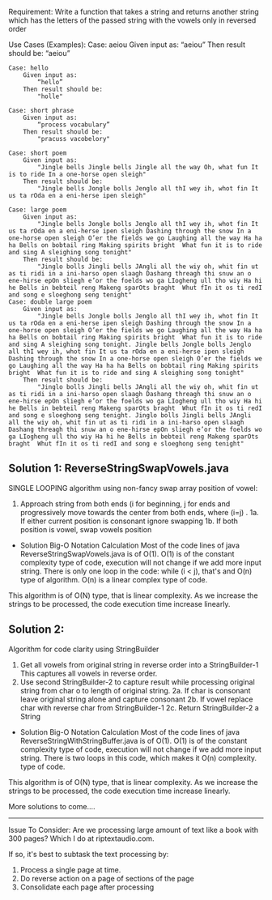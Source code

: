 Requirement:
	Write a function that takes a string and returns another string 
	which has the letters of the passed string with the vowels only in reversed order

Use Cases (Examples):
	Case: aeiou
		Given input as:
			“aeiou”
		Then result should be:
			“aeiou”
	
	Case: hello
		Given input as: 
			“hello”
		Then result should be:
			"holle"

	Case: short phrase
		Given input as: 
			“process vocabulary”
		Then result should be:
			"pracuss vacobelory"

	Case: short poem
		Given input as: 
			"Jingle bells Jingle bells Jingle all the way Oh, what fun It is to ride In a one-horse open sleigh"
		Then result should be:
			"Jingle bells Jongle bolls Jenglo all thI wey ih, whot fin It us ta rOda en a eni-herse ipen sleigh"
			
	Case: large poem
		Given input as: 
			"Jingle bells Jongle bolls Jenglo all thI wey ih, whot fin It us ta rOda en a eni-herse ipen sleigh Dashing through the snow In a one-horse open sleigh O’er the fields we go Laughing all the way Ha ha ha Bells on bobtail ring Making spirits bright  What fun it is to ride and sing A sleighing song tonight"
		Then result should be:
			"Jinglo bolls Jingli bells JAngli all the wiy oh, whit fin ut as ti ridi in a ini-harso open slaagh Dashang threagh thi snuw an o ene-hirse epOn sliegh e’or the foelds wo ga LIogheng ull tho wiy Ha hi he Bells in bebteil reng Makeng sparOts braght  Whut fIn it os ti redI and song e sloeghong seng tenight"
	Case: double large poem
		Given input as: 
			"Jingle bells Jongle bolls Jenglo all thI wey ih, whot fin It us ta rOda en a eni-herse ipen sleigh Dashing through the snow In a one-horse open sleigh O’er the fields we go Laughing all the way Ha ha ha Bells on bobtail ring Making spirits bright  What fun it is to ride and sing A sleighing song tonight. Jingle bells Jongle bolls Jenglo all thI wey ih, whot fin It us ta rOda en a eni-herse ipen sleigh Dashing through the snow In a one-horse open sleigh O’er the fields we go Laughing all the way Ha ha ha Bells on bobtail ring Making spirits bright  What fun it is to ride and sing A sleighing song tonight"
		Then result should be:
			"Jinglo bolls Jingli bells JAngli all the wiy oh, whit fin ut as ti ridi in a ini-harso open slaagh Dashang threagh thi snuw an o ene-hirse epOn sliegh e’or the foelds wo ga LIogheng ull tho wiy Ha hi he Bells in bebteil reng Makeng sparOts braght  Whut fIn it os ti redI and song e sloeghong seng tenight. Jinglo bolls Jingli bells JAngli all the wiy oh, whit fin ut as ti ridi in a ini-harso open slaagh Dashang threagh thi snuw an o ene-hirse epOn sliegh e’or the foelds wo ga LIogheng ull tho wiy Ha hi he Bells in bebteil reng Makeng sparOts braght  Whut fIn it os ti redI and song e sloeghong seng tenight"								
	

Solution 1: ReverseStringSwapVowels.java
---------------------------------------------------
SINGLE LOOPING algorithm using non-fancy swap array position of vowel:
1. Approach string from both ends (i for beginning, j for ends and
   progressively move towards the center from both ends, where (i=j) .
1a. If either current position is consonant ignore swapping
1b. If both position is vowel, swap vowels position


* Solution Big-O Notation Calculation
Most of the code lines of java ReverseStringSwapVowels.java is of O(1).
O(1) is of the constant complexity type of code, execution will not change
if we add more input string. There is only one loop in the code:
while (i < j), that's and O(n) type of algorithm. O(n) is a linear complex
type of code.

This algorithm is of O(N) type, that is linear complexity. As we increase
the strings to be processed, the code execution time increase linearly.


Solution 2:
---------------------------------------------------
Algorithm for code clarity using StringBuilder

1. Get all vowels from original string in reverse order into a StringBuilder-1
   This captures all vowels in reverse order.
2. Use second StringBuilder-2 to capture result while processing original string
   from char o to length of original string.
2a. If char is consonant leave original string alone and capture consonant
2b. If vowel replace char with reverse char from StringBuilder-1
2c. Return StringBuilder-2 a String

* Solution Big-O Notation Calculation
Most of the code lines of java ReverseStringWithStringBuffer.java is of O(1).
O(1) is of the constant complexity type of code, execution will not change
if we add more input string. There is two loops in this code, which makes it
O(n) complexity.
type of code.

This algorithm is of O(N) type, that is linear complexity. As we increase
the strings to be processed, the code execution time increase linearly.


More solutions to come....


----------------------------------------
Issue To Consider:
Are we processing large amount of text like a book with 300 pages?
Which I do at riptextaudio.com.

If so, it's best to subtask the text processing by:
1. Process a single page at time.
2. Do reverse action on a page of sections of the page
3. Consolidate each page after processing
